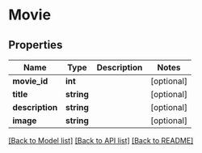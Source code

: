 # Movie

## Properties
Name | Type | Description | Notes
------------ | ------------- | ------------- | -------------
**movie_id** | **int** |  | [optional] 
**title** | **string** |  | [optional] 
**description** | **string** |  | [optional] 
**image** | **string** |  | [optional] 

[[Back to Model list]](../../README.md#documentation-for-models) [[Back to API list]](../../README.md#documentation-for-api-endpoints) [[Back to README]](../../README.md)

